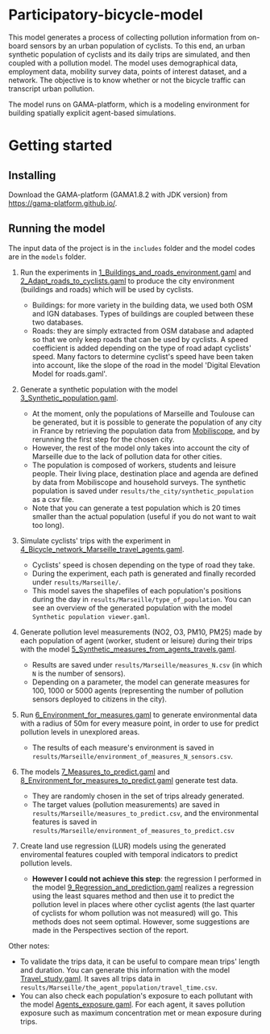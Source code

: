 # Participatory-bicycle-model

This model generates a process of collecting pollution information from on-board sensors by an urban population of cyclists. To this end, an urban synthetic population of cyclists and its daily trips are simulated, and then coupled with a pollution model. The model uses demographical data, employment data, mobility survey data, points of interest dataset, and a network. The objective is to know whether or not the bicycle traffic can transcript urban pollution. 

The model runs on GAMA-platform, which is a modeling environment for building spatially explicit agent-based simulations.

# Getting started

## Installing

Download the GAMA-platform (GAMA1.8.2 with JDK version) from https://gama-platform.github.io/.

## Running the model

The input data of the project is in the `includes` folder and the model codes are in the `models` folder.

1. Run the experiments in [1_Buildings_and_roads_environment.gaml](./models/1_Buildings_and_roads_environment.gaml) and [2_Adapt_roads_to_cyclists.gaml](models/2_Adapt_roads_to_cyclists.gaml) to produce the city environment (buildings and roads) which will be used by cyclists.
    * Buildings: for more variety in the building data, we used both OSM and IGN databases. Types of buildings are coupled between these two databases.
    * Roads: they are simply extracted from OSM database and adapted so that we only keep roads that can be used by cyclists. A speed coefficient is added depending on the type of road adapt cyclists' speed. Many factors to determine cyclist's speed have been taken into account, like the slope of the road in the model 'Digital Elevation Model for roads.gaml'.

1. Generate a synthetic population with the model [3_Synthetic_population.gaml](models/3_Synthetic_population.gaml).
    * At the moment, only the populations of Marseille and Toulouse can be generated, but it is possible to generate the population of any city in France by retrieving the population data from [Mobiliscope](https://mobiliscope.cnrs.fr), and by rerunning the first step for the chosen city. 
    * However, the rest of the model only takes into account the city of Marseille due to the lack of pollution data for other cities.
    * The population is composed of workers, students and leisure people. Their living place, destination place and agenda are defined by data from Mobiliscope and household surveys. The synthetic population is saved under `results/the_city/synthetic_population` as a csv file.
    * Note that you can generate a test population which is 20 times smaller than the actual population (useful if you do not want to wait too long).

1. Simulate cyclists' trips with the experiment in [4_Bicycle_network_Marseille_travel_agents.gaml](models/4_Bicycle_network_Marseille_travel_agents.gaml).
    * Cyclists' speed is chosen depending on the type of road they take.
    * During the experiment, each path is generated and finally recorded under `results/Marseille/`.
    * This model saves the shapefiles of each population's positions during the day in `results/Marseille/type_of_population`. You can see an overview of the generated population with the model `Synthetic population viewer.gaml`.

1. Generate pollution level measurements (NO2, O3, PM10, PM25) made by each population of agent (worker, student or leisure) during their trips with the model [5_Synthetic_measures_from_agents_travels.gaml](models/5_Synthetic_measures_from_agents'_travels.gaml).
    * Results are saved under `results/Marseille/measures_N.csv` (in which `N` is the number of sensors).
    * Depending on a parameter, the model can generate measures for 100, 1000 or 5000 agents (representing the number of pollution sensors deployed to citizens in the city).

1. Run [6_Environment_for_measures.gaml](models/6_Environment_for_measures.gaml) to generate environmental data with a radius of 50m for every measure point, in order to use for predict pollution levels in unexplored areas.
    * The results of each measure's environment is saved in `results/Marseille/environment_of_measures_N_sensors.csv`.

1. The models [7_Measures_to_predict.gaml](models/7_Measures_to_predict.gaml) and [8_Environment_for_measures_to_predict.gaml](models/8_Environment_for_measures_to_predict.gaml) generate test data.
    * They are randomly chosen in the set of trips already generated.
    * The target values (pollution measurements) are saved in `results/Marseille/measures_to_predict.csv`, and the environmental features is saved in `results/Marseille/environment_of_measures_to_predict.csv`

1. Create land use regression (LUR) models using the generated enviromental features coupled with temporal indicators to predict pollution levels.
    * **However I could not achieve this step**: the regression I performed in the model [9_Regression_and_prediction.gaml](models/9_Regression_and_prediction.gaml) realizes a regression using the least squares method and then use it to predict the pollution level in places where other cyclist agents (the last quarter of cyclists for whom pollution was not measured) will go. This methods does not seem optimal. However, some suggestions are made in the Perspectives section of the report.

Other notes:
* To validate the trips data, it can be useful to compare mean trips' length and duration. You can generate this information with the model [Travel_study.gaml](models/Travel_study.gaml). It saves all trips data in `results/Marseille/the_agent_population/travel_time.csv`.
* You can also check each population's exposure to each pollutant with the model [Agents_exposure.gaml](models/Agents_exposure.gaml). For each agent, it saves pollution exposure such as maximum concentration met or mean exposure during trips.
